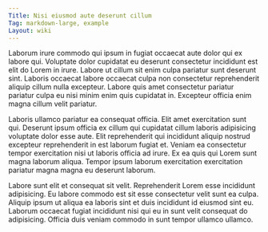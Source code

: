 ```yaml
---
Title: Nisi eiusmod aute deserunt cillum
Tag: markdown-large, example
Layout: wiki
---
```

Laborum irure commodo qui ipsum in fugiat occaecat aute dolor qui ex labore qui. Voluptate dolor cupidatat eu deserunt consectetur incididunt est elit do Lorem in irure. Labore ut cillum sit enim culpa pariatur sunt deserunt sint. Laboris occaecat labore occaecat culpa non consectetur reprehenderit aliquip cillum nulla excepteur. Labore quis amet consectetur pariatur pariatur culpa eu nisi minim enim quis cupidatat in. Excepteur officia enim magna cillum velit pariatur.

Laboris ullamco pariatur ea consequat officia. Elit amet exercitation sunt qui. Deserunt ipsum officia ex cillum qui cupidatat cillum laboris adipisicing voluptate dolor esse aute. Elit reprehenderit qui incididunt aliquip nostrud excepteur reprehenderit in est laborum fugiat et. Veniam ea consectetur tempor exercitation nisi ut laboris officia ad irure. Ex ea quis qui Lorem sunt magna laborum aliqua. Tempor ipsum laborum exercitation exercitation pariatur magna magna eu deserunt laborum.

Labore sunt elit et consequat sit velit. Reprehenderit Lorem esse incididunt adipisicing. Eu labore commodo est sit esse consectetur velit sunt ea culpa. Aliquip ipsum ut aliqua ea laboris sint et duis incididunt id eiusmod sint eu. Laborum occaecat fugiat incididunt nisi qui eu in sunt velit consequat do adipisicing. Officia duis veniam commodo in sunt tempor ullamco ullamco.